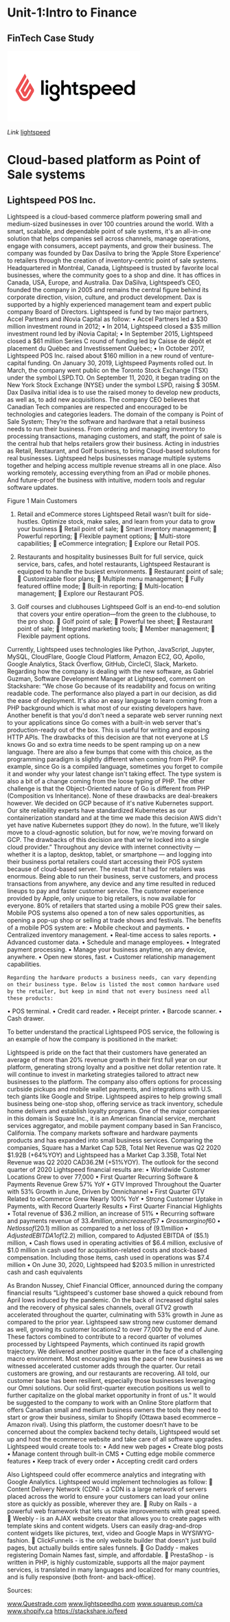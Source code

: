 # **Unit-1:Intro to Finance**

## FinTech **Case Study**

![Lightspeed](lightspeed.jpg)

*Link* [lightspeed](https://www.lightspeedhq.com/)


# Cloud-based platform as Point of Sale systems

## Lightspeed POS Inc.
  
Lightspeed is a cloud-based commerce platform powering small and medium-sized businesses in over 100 countries around the world. With a smart, scalable, and dependable point of sale systems, it's an all-in-one solution that helps companies sell across channels, manage operations, engage with consumers, accept payments, and grow their business. 
The company was founded by Dax Dasilva to bring the ‘Apple Store Experience’ to retailers through the creation of inventory-centric point of sale systems. Headquartered in Montréal, Canada, Lightspeed is trusted by favorite local businesses, where the community goes to a shop and dine. It has offices in Canada, USA, Europe, and Australia.
Dax DaSilva, Lightspeed’s CEO, founded the company in 2005 and remains the central figure behind its corporate direction, vision, culture, and product development. Dax is supported by a highly experienced management team and expert public company Board of Directors.
Lightspeed is fund by two major partners, Accel Partners and iNovia Capital as follow:
•	Accel Partners led a $30 million investment round in 2012; 
•	In 2014, Lightspeed closed a $35 million investment round led by iNovia Capital;
•	In September 2015, Lightspeed closed a $61 million Series C round of funding led by Caisse de dépôt et placement du Québec and Investissement Québec;
•	In October 2017, Lightspeed POS Inc. raised about $160 million in a new round of venture-capital funding. 
	On January 30, 2019, Lightspeed Payments rolled out. In March, the company went public on the Toronto Stock Exchange (TSX) under the symbol LSPD.TO. On September 11, 2020, it began trading on the New York Stock Exchange (NYSE) under the symbol LSPD, raising $ 305M.
	Dax Dasilva initial idea is to use the raised money to develop new products, as well as, to add new acquisitions. The company CEO believes that Canadian Tech companies are respected and encouraged to be technologies and categories leaders.
	The domain of the company is Point of Sale System; They’re the software and hardware that a retail business needs to run their business. From ordering and managing inventory to processing transactions, managing customers, and staff, the point of sale is the central hub that helps retailers grow their business. 
	Acting in industries as Retail, Restaurant, and Golf business, to bring Cloud-based solutions for real businesses. Lightspeed helps businesses manage multiple systems together and helping access multiple revenue streams all in one place. Also working remotely, accessing everything from an iPad or mobile phones. And future-proof the business with intuitive, modern tools and regular software updates.  
 
Figure 1 Main Customers
1.	Retail and eCommerce stores
	Lightspeed Retail wasn’t built for side-hustles. Optimize stock, make sales, and learn from your data to grow your business
	Retail point of sale;
	Smart inventory management;
	Powerful reporting;
	Flexible payment options;
	Multi-store capabilities;
	eCommerce integration;
	Explore our Retail POS.

2.	Restaurants and hospitality businesses
	Built for full service, quick service, bars, cafes, and hotel restaurants, Lightspeed Restaurant is equipped to handle the busiest environments.
	Restaurant point of sale;
	Customizable floor plans;
	Multiple menu management;
	Fully featured offline mode;
	Built-in reporting;
	Multi-location management;
	Explore our Restaurant POS.

3.	Golf courses and clubhouses
	Lightspeed Golf is an end-to-end solution that covers your entire operation—from the green to the clubhouse, to the pro shop.
	Golf point of sale;
	Powerful tee sheet;
	Restaurant point of sale;
	Integrated marketing tools;
	Member management;
	Flexible payment options.

Currently, Lightspeed uses technologies like Python, JavaScript, Jupyter, MySQL, CloudFlare, Google Cloud Platform, Amazon EC2, GO, Apollo, Google Analytics, Stack Overflow, GitHub, CircleCI, Slack, Marketo.
Regarding how the company is dealing with the new software, as Gabriel Guzman, Software Development Manager at Lightspeed, comment on Stackshare:
	“We chose Go because of its readability and focus on writing readable code. The performance also played a part in our decision, as did the ease of deployment. It's also an easy language to learn coming from a PHP background which is what most of our existing developers have. Another benefit is that you'd don't need a separate web server running next to your applications since Go comes with a built-in web server that's production-ready out of the box. This is useful for writing and exposing HTTP APIs. The drawbacks of this decision are that not everyone at LS knows Go and so extra time needs to be spent ramping up on a new language. There are also a few bumps that come with this choice, as the programming paradigm is slightly different when coming from PHP. For example, since Go is a compiled language, sometimes you forget to compile it and wonder why your latest change isn't taking effect. The type system is also a bit of a change coming from the loose typing of PHP. The other challenge is that the Object-Oriented nature of Go is different from PHP (Composition vs Inheritance). None of these drawbacks are deal-breakers however. We decided on GCP because of it's native Kubernetes support. Our site reliability experts have standardized Kubernetes as our containerization standard and at the time we made this decision AWS didn't yet have native Kubernetes support (they do now). In the future, we'll likely move to a cloud-agnostic solution, but for now, we're moving forward on GCP. The drawbacks of this decision are that we're locked into a single cloud provider.”
Throughout any device with internet connectivity — whether it is a laptop, desktop, tablet, or smartphone — and logging into their business portal retailers could start accessing their POS system because of cloud-based server.  The result that it had for retailers was enormous. Being able to run their business, serve customers, and process transactions from anywhere, any device and any time resulted in reduced lineups to pay and faster customer service. The customer experience provided by Apple, only unique to big retailers, is now available for everyone. 80% of retailers that started using a mobile POS grew their sales. Mobile POS systems also opened a ton of new sales opportunities, as opening a pop-up shop or selling at trade shows and festivals.
	The benefits of a mobile POS system are:
•	Mobile checkout and payments.
•	Centralized inventory management.
•	Real-time access to sales reports.
•	Advanced customer data.
•	Schedule and manage employees. 
•	Integrated payment processing.
•	Manage your business anytime, on any device, anywhere.
•	Open new stores, fast.
•	Customer relationship management capabilities.
 
	Regarding the hardware products a business needs, can vary depending on their business type. Below is listed the most common hardware used by the retailer, but keep in mind that not every business need all these products: 
•	POS terminal.
•	Credit card reader.
•	Receipt printer.
•	Barcode scanner.
•	Cash drawer.

To better understand the practical Lightspeed POS service, the following is an example of how the company is positioned in the market:
 

Lightspeed is pride on the fact that their customers have generated an average of more than 20% revenue growth in their first full year on our platform, generating strong loyalty and a positive net dollar retention rate. It will continue to invest in marketing strategies tailored to attract new businesses to the platform. The company also offers options for processing curbside pickups and mobile wallet payments, and integrations with U.S. tech giants like Google and Stripe.	Lightspeed aspires to help growing small business being one-stop shop, offering service as track inventory, schedule home delivers and establish loyalty programs.
One of the major companies in this domain is Square Inc., it is an American financial service, merchant services aggregator, and mobile payment company based in San Francisco, California. The company markets software and hardware payments products and has expanded into small business services.
	Comparing the companies, Square has a Market Cap 52B, Total Net Revenue was Q2 2020 $1.92B (+64%YOY) and Lightspeed has a Market Cap 3.35B, Total Net Revenue was Q2 2020 CAD36.2M (+51%YOY).
	The outlook for the second quarter of 2020 Lightspeed financial results are:
•	Worldwide Customer Locations Grew to over 77,000
•	First Quarter Recurring Software & Payments Revenue Grew 57% YoY
•	GTV Improved Throughout the Quarter with 53% Growth in June, Driven by Omnichannel
•	First Quarter GTV Related to eCommerce Grew Nearly 100% YoY
•	Strong Customer Uptake in Payments, with Record Quarterly Results
•	First Quarter Financial Highlights
•	Total revenue of $36.2 million, an increase of 51%
•	Recurring software and payments revenue of $33.4 million, an increase of 57%
•	Gross margin of 60%, with gross profit up by 39% versus the prior-year quarter
•	Net loss of ($20.1) million as compared to a net loss of ($9.1) million
•	Adjusted EBITDA1 of ($2.2) million, compared to Adjusted EBITDA of ($5.1) million,
•	Cash flows used in operating activities of $6.4 million, exclusive of $1.0 million in cash used for acquisition-related costs and stock-based compensation. Including those items, cash used in operations was $7.4 million
•	On June 30, 2020, Lightspeed had $203.5 million in unrestricted cash and cash equivalents

As Brandon Nussey, Chief Financial Officer, announced during the company financial results “Lightspeed's customer base showed a quick rebound from April lows induced by the pandemic. On the back of increased digital sales and the recovery of physical sales channels, overall GTV2 growth accelerated throughout the quarter, culminating with 53% growth in June as compared to the prior year. Lightspeed saw strong new customer demand as well, growing its customer locations2 to over 77,000 by the end of June. These factors combined to contribute to a record quarter of volumes processed by Lightspeed Payments, which continued its rapid growth trajectory. We delivered another positive quarter in the face of a challenging macro environment. Most encouraging was the pace of new business as we witnessed accelerated customer adds through the quarter. Our retail customers are growing, and our restaurants are recovering. All told, our customer base has been resilient, especially those businesses leveraging our Omni solutions. Our solid first-quarter execution positions us well to further capitalize on the global market opportunity in front of us."
	It would be suggested to the company to work with an Online Store platform that offers Canadian small and medium business owners the tools they need to start or grow their business, similar to Shopify (Ottawa based ecommerce – Amazon rival). Using this platform, the customer doesn’t have to be concerned about the complex backend techy details, Lightspeed would set up and host the ecommerce website and take care of all software upgrades. Lightspeed would create tools to:
•	Add new web pages
•	Create blog posts
•	Manage content through built-in CMS
•	Cutting edge mobile commerce features
•	Keep track of every order
•	Accepting credit card orders

Also Lightspeed could offer ecommerce analytics and integrating with Google Analytics. 
Lightspeed would implement technologies as follow:
	Content Delivery Network (CDN) - a CDN is a large network of servers placed across the world to ensure your customers can load your online store as quickly as possible, wherever they are.
	Ruby on Rails - a powerful web framework that lets us make improvements with great speed.
	Weebly - is an AJAX website creator that allows you to create pages with template skins and content widgets. Users can easily drag-and-drop content widgets like pictures, text, video and Google Maps in WYSIWYG-fashion.
	ClickFunnels - is the only website builder that doesn't just build pages, but actually builds entire sales funnels.
	Go Daddy - makes registering Domain Names fast, simple, and affordable.
	PrestaShop - is written in PHP, is highly customizable, supports all the major payment services, is translated in many languages and localized for many countries, and is fully responsive (both front- and back-office).

Sources:

www.Questrade.com 
www.lightspeedhq.com
www.squareup.com/ca
www.shopify.ca
https://stackshare.io/feed
